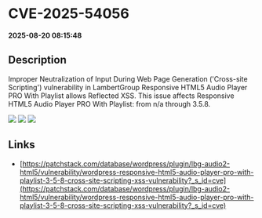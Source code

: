 # CVE-2025-54056

**2025-08-20 08:15:48**

## Description
Improper Neutralization of Input During Web Page Generation ('Cross-site Scripting') vulnerability in LambertGroup Responsive HTML5 Audio Player PRO With Playlist allows Reflected XSS. This issue affects Responsive HTML5 Audio Player PRO With Playlist: from n/a through 3.5.8.

![](https://img.shields.io/static/v1?label=Score&message=7.1&color=red)
![](https://img.shields.io/static/v1?label=Severity&message=HIGH&color=red)
![](https://img.shields.io/static/v1?label=CWE&message=XSS&color=green)

## Links
- [https://patchstack.com/database/wordpress/plugin/lbg-audio2-html5/vulnerability/wordpress-responsive-html5-audio-player-pro-with-playlist-3-5-8-cross-site-scripting-xss-vulnerability?_s_id=cve](https://patchstack.com/database/wordpress/plugin/lbg-audio2-html5/vulnerability/wordpress-responsive-html5-audio-player-pro-with-playlist-3-5-8-cross-site-scripting-xss-vulnerability?_s_id=cve)
